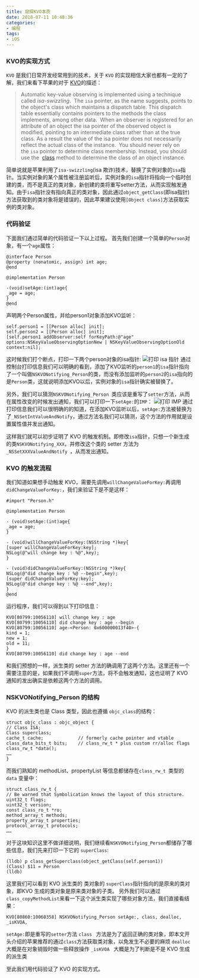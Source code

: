 ```yaml
---
title: 窥探KVO本质
date: 2018-07-11 10:48:36
categories:
- 编程
tags:
- iOS
---
```

### KVO的实现方式
`KVO` 是我们日常开发经常用到的技术，关于 `KVO` 的实现相信大家也都有一定的了解，我们来看下苹果的对于 [KVO](https://developer.apple.com/library/archive/documentation/Cocoa/Conceptual/KeyValueObserving/Articles/KVOImplementation.html)的描述：
>Automatic key-value observing is implemented using a technique called *isa-swizzling*. 
The `isa` pointer, as the name suggests, points to the object's class which maintains a dispatch table. This dispatch table essentially contains pointers to the methods the class implements, among other data. 
When an observer is registered for an attribute of an object the isa pointer of the observed object is modified, pointing to an intermediate class rather than at the true class. As a result the value of the isa pointer does not necessarily reflect the actual class of the instance. 
You should never rely on the `isa` pointer to determine class membership. Instead, you should use the   [class](https://developer.apple.com/library/archive/documentation/LegacyTechnologies/WebObjects/WebObjects_3.5/Reference/Frameworks/ObjC/Foundation/Protocols/NSObject/Description.html#//apple_ref/occ/intfm/NSObject/class)  method to determine the class of an object instance.

<!-- more -->
简单说就是苹果利用了`isa-swizzling`(isa 欺诈)技术，替换了实例对象的`isa`指针。当实例对象的某个属性被注册监听后，实例对象的`isa`指针将指向一个临时创建的类，而不是真正的类对象，新创建的类将重写setter方法，从而实现触发通知。由于`isa`指针没有指向真正的类对象，因此通过`object_getClass`(即isa指针)方法获取到的类对象将是错误的，因此苹果建议使用`[Object class]`方法获取实例的类对象。
### 代码验证
下面我们通过简单的代码验证一下以上过程。
首先我们创建一个简单的`Person`对象，有一个`age`属性：
```
@interface Person
@property (nonatomic, assign) int age;
@end

@implementation Person

-(void)setAge:(int)age{
_age = age;
}
@end
```
声明两个Person属性，并给person1对象添加KVO监听：
```
self.person1 = [[Person alloc] init];
self.person2 = [[Person alloc] init];   
[self.person1 addObserver:self forKeyPath:@"age" options:NSKeyValueObservingOptionNew | NSKeyValueObservingOptionOld context:nil];
```
这时候我们打个断点，打印一下两个person对象的isa指针:
![打印 isa 指针](https://upload-images.jianshu.io/upload_images/1642800-e89447984e832b68.png?imageMogr2/auto-orient/strip%7CimageView2/2/w/1240)
通过控制台打印信息我们可以明确的看到，添加了KVO监听的`person1`的`isa`指针指向了一个叫做`NSKVONotifying_Person`的类，而没有添加监听的`person2`的`isa`指向的是`Person`类，这就说明添加KVO以后，实例对象的`isa`指针确实被替换了。

另外，我们可以猜测`NSKVONotifying_Person `类应该是重写了`setter`方法，从而在属性改变的时候发出通知，我们可以打印一下`setAge:`的`IMP`：
![打印 IMP](https://upload-images.jianshu.io/upload_images/1642800-28b9625aa6514fdd.png?imageMogr2/auto-orient/strip%7CimageView2/2/w/1240)
通过打印信息我们可以很明确的的知道，在添加KVO监听以后，`setAge:`方法被替换为了`_NSSetIntValueAndNotify`，通过方法名我们可以猜测，这个方法的作用就是设置属性值并发出通知。

这样我们就可以初步证明了 KVO 的触发机制。即修改`isa`指针，只想一个新生成的类`NSKVONotifying_XXX`，并修改这个类的 setter 方法为`_NSSetXXXValueAndNotify `，从而发出通知。
### KVO 的触发流程 
我们知道如果想手动触发 KVO，需要先调用`willChangeValueForKey:`再调用`didChangeValueForKey:`，我们来验证下是不是这样：
```
#import "Person.h"

@implementation Person

- (void)setAge:(int)age{
_age = age;
}

- (void)willChangeValueForKey:(NSString *)key{
[super willChangeValueForKey:key];
NSLog(@"will change key : %@",key);
}

- (void)didChangeValueForKey:(NSString *)key{
NSLog(@"did change key : %@ --begin",key);
[super didChangeValueForKey:key];
NSLog(@"did change key : %@ --end",key);
}
@end
```
运行程序，我们可以得到以下打印信息：
```
KVO[80799:10056110] will change key : age
KVO[80799:10056110] did change key : age --begin
KVO[80799:10056110] age-<Person: 0x600000013f40>-{
kind = 1;
new = 1;
old = 11;
}
KVO[80799:10056110] did change key : age --end
```
和我们预想的一样，派生类的 setter 方法的确调用了这两个方法。这里还有一个需要注意的是，如果我们不调用`super`方法，将不会触发通知，这也证明了 KVO 通知的发出确实是依赖这两个方法的调用。
### NSKVONotifying_Person 的结构
KVO 的派生类也是 Class 类型，因此也遵循 `objc_class`的结构：
```
struct objc_class : objc_object {
// Class ISA;
Class superclass;
cache_t cache;             // formerly cache pointer and vtable
class_data_bits_t bits;    // class_rw_t * plus custom rr/alloc flags
class_rw_t *data();
……
}
```
而我们熟知的 methodList、propertyList 等信息都储存在`class_rw_t `类型的`data` 变量中：
```
struct class_rw_t {
// Be warned that Symbolication knows the layout of this structure.
uint32_t flags;
uint32_t version;
const class_ro_t *ro;
method_array_t methods;
property_array_t properties;
protocol_array_t protocols;
……
```
对于这块知识这里不做详细说明，我们继续看`NSKVONotifying_Person`都储存了哪些信息，我们先来打印一下它的 `superClass`:
```
(lldb) p class_getSuperclass(object_getClass(self.person1))
(Class) $11 = Person
(lldb) 
```
这里我们可以看到 KVO 派生类的 类对象的 `superClass`指针指向的是原来的类对象，即KVO 生成的类对象是原来类对象的子类。
另外我们可以通过`class_copyMethodList`来看一下这个派生类实现了哪些对象方法，我们直接看结果：
```
KVO[80860:10060358] NSKVONotifying_Person setAge:, class, dealloc, _isKVOA,
```
`setAge:`即是重写的`setter`方法
`class `  方法是为了返回正确的类对象，即本文开头介绍的苹果推荐的通过`class`方法获取类对象，以免发生不必要的麻烦
`dealloc ` 大概是在对象销毁时做一些释放操作
`_isKVOA ` 大概是为了判断是不是 KVO 生成的派生类

至此我们用代码验证了 KVO 的实现方式。



